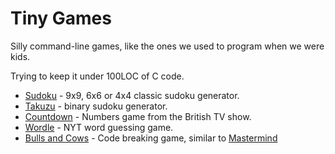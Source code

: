# Tiny Games

Silly command-line games, like the ones we used to program when we were kids.

Trying to keep it under 100LOC of C code.

* [Sudoku](https://en.wikipedia.org/wiki/Sudoku) - 9x9, 6x6 or 4x4 classic sudoku generator.
* [Takuzu](https://en.wikipedia.org/wiki/Takuzu) - binary sudoku generator.
* [Countdown](https://en.wikipedia.org/wiki/Countdown_(game_show)#Numbers_Round) - Numbers game from the British TV show.
* [Wordle](https://en.wikipedia.org/wiki/Wordle) - NYT word guessing game.
* [Bulls and Cows](https://en.wikipedia.org/wiki/Bulls_and_cows) - Code breaking game, similar to [Mastermind](https://en.wikipedia.org/wiki/Mastermind_(board_game))
